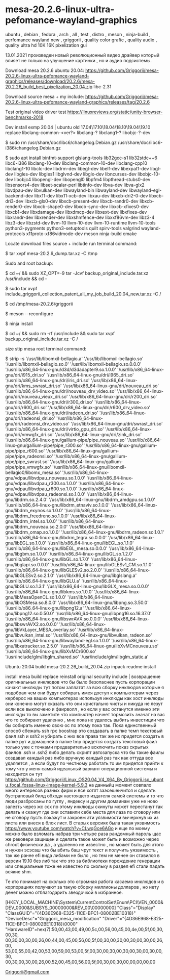 # mesa-20.2.6-linux-ultra-pefomance-wayland-graphics
ubuntu , debian , fedora , arch , all  , test  , distro , meson , ninja-build , perfomance wayland new , griggorii , quality color grafic , quality audio , quality ultra hd 10K 16K pixelization gui

13.01.2021 произведен новый революционный видео драйвер который влияет не только на улучшение картинки , но и аудио подсистемы.

Download mesa 20.2.6 ubuntu 20.04: https://github.com/Griggorii/mesa-20.2.6-linux-ultra-pefomance-wayland-graphics/releases/download/20.2.6/mesa-20.2.26_build_best_pixelization_20.04.zip libc-2.31

Download source mesa + my include: https://github.com/Griggorii/mesa-20.2.6-linux-ultra-pefomance-wayland-graphics/releases/tag/20.2.6

Test original video driver test https://linuxreviews.org/static/unity-browser-benchmarks-2018

Dev install exmp 20.04 | ubuntu old 17.04\17.10\18.04\18.10\19.04\19.10 replace libclang-common-<ver?> libclang-? libclang1-? libobjc-?-dev 

$ sudo rm /usr/share/doc/libc6/changelog.Debian.gz /usr/share/doc/libc6-i386/changelog.Debian.gz

$ sudo apt install binfmt-support glslang-tools lib32gcc-s1 lib32stdc++6 libc6-i386 libclang-10-dev libclang-common-10-dev libclang-cpp10 libclang1-10 libclc-dev libdrm-dev libegl-dev libelf-dev libexpat1-dev libgl-dev libgles-dev libgles1 libglvnd-dev libglx-dev libncurses-dev libobjc-10-dev libobjc4 libopengl-dev libopengl0 libpfm4 libpthread-stubs0-dev libsensors4-dev libset-scalar-perl libtinfo-dev libva-dev libva-glx2 libvdpau-dev libvulkan-dev libwayland-bin libwayland-dev libwayland-egl-backend-dev libx11-dev libx11-xcb-dev libxau-dev libxcb-dri2-0-dev libxcb-dri3-dev libxcb-glx0-dev libxcb-present-dev libxcb-randr0-dev libxcb-render0-dev libxcb-shape0-dev libxcb-sync-dev libxcb-xfixes0-dev libxcb1-dev libxdamage-dev libxdmcp-dev libxext-dev libxfixes-dev libxrandr-dev libxrender-dev libxshmfence-dev libxxf86vm-dev libz3-4 libz3-dev libzstd-dev llvm-10 llvm-10-dev llvm-10-runtime llvm-10-tools python3-pygments python3-setuptools quilt spirv-tools valgrind wayland-protocols x11proto-xf86vidmode-dev meson ninja-build cmake

Locate download files source + include run terminal command:

$ tar xvpf mesa-20.2.6_dump.tar.xz -C /tmp

Sudo and root backup:

$ cd ~/ && sudo XZ_OPT=-9 tar -Jcvf backup_original_include.tar.xz /usr/include && cd -

$ sudo tar xvpf include_griggorii_collection_patent_all_my_job_build_20.04_new.tar.xz -C /

$ cd /tmp/mesa-20.2.6/griggorii

$ meson --reconfigure

$ ninja install

$ cd ~/ && sudo rm -rf /usr/include && sudo tar xvpf backup_original_include.tar.xz -C /

size stip mesa root terminal command:

$ strip -s '/usr/lib/libomxil-bellagio.a' '/usr/lib/libomxil-bellagio.so' '/usr/lib/libomxil-bellagio.so.0' '/usr/lib/libomxil-bellagio.so.0.0.0' '/usr/lib/x86_64-linux-gnu/d3d/d3dadapter9.so.1.0.0' '/usr/lib/x86_64-linux-gnu/dri/i915_dri.so' '/usr/lib/x86_64-linux-gnu/dri/i965_dri.so' '/usr/lib/x86_64-linux-gnu/dri/iris_dri.so' '/usr/lib/x86_64-linux-gnu/dri/kms_swrast_dri.so' '/usr/lib/x86_64-linux-gnu/dri/nouveau_dri.so' '/usr/lib/x86_64-linux-gnu/dri/nouveau_drv_video.so' '/usr/lib/x86_64-linux-gnu/dri/nouveau_vieux_dri.so' '/usr/lib/x86_64-linux-gnu/dri/r200_dri.so' '/usr/lib/x86_64-linux-gnu/dri/r300_dri.so' '/usr/lib/x86_64-linux-gnu/dri/r600_dri.so' '/usr/lib/x86_64-linux-gnu/dri/r600_drv_video.so' '/usr/lib/x86_64-linux-gnu/dri/radeon_dri.so' '/usr/lib/x86_64-linux-gnu/dri/radeonsi_dri.so' '/usr/lib/x86_64-linux-gnu/dri/radeonsi_drv_video.so' '/usr/lib/x86_64-linux-gnu/dri/swrast_dri.so' '/usr/lib/x86_64-linux-gnu/dri/virtio_gpu_dri.so' '/usr/lib/x86_64-linux-gnu/dri/vmwgfx_dri.so' '/usr/lib/x86_64-linux-gnu/dri/zink_dri.so' '/usr/lib/x86_64-linux-gnu/gallium-pipe/pipe_nouveau.so' '/usr/lib/x86_64-linux-gnu/gallium-pipe/pipe_r300.so' '/usr/lib/x86_64-linux-gnu/gallium-pipe/pipe_r600.so' '/usr/lib/x86_64-linux-gnu/gallium-pipe/pipe_radeonsi.so' '/usr/lib/x86_64-linux-gnu/gallium-pipe/pipe_swrast.so' '/usr/lib/x86_64-linux-gnu/gallium-pipe/pipe_vmwgfx.so' '/usr/lib/x86_64-linux-gnu/libomxil-bellagio0/libomx_mesa.so' '/usr/lib/x86_64-linux-gnu/vdpau/libvdpau_nouveau.so.1.0.0' '/usr/lib/x86_64-linux-gnu/vdpau/libvdpau_r300.so.1.0.0' '/usr/lib/x86_64-linux-gnu/vdpau/libvdpau_r600.so.1.0.0' '/usr/lib/x86_64-linux-gnu/vdpau/libvdpau_radeonsi.so.1.0.0' '/usr/lib/x86_64-linux-gnu/libdrm.so.2.4.0' '/usr/lib/x86_64-linux-gnu/libdrm_amdgpu.so.1.0.0' '/usr/lib/x86_64-linux-gnu/libdrm_etnaviv.so.1.0.0' '/usr/lib/x86_64-linux-gnu/libdrm_exynos.so.1.0.0' '/usr/lib/x86_64-linux-gnu/libdrm_freedreno.so.1.0.0' '/usr/lib/x86_64-linux-gnu/libdrm_intel.so.1.0.0' '/usr/lib/x86_64-linux-gnu/libdrm_nouveau.so.2.0.0' '/usr/lib/x86_64-linux-gnu/libdrm_omap.so.1.0.0' '/usr/lib/x86_64-linux-gnu/libdrm_radeon.so.1.0.1' '/usr/lib/x86_64-linux-gnu/libdrm_tegra.so.0.0.0' '/usr/lib/x86_64-linux-gnu/libEGL.so.1.0.0' '/usr/lib/x86_64-linux-gnu/libEGL.so.1.1.0' '/usr/lib/x86_64-linux-gnu/libEGL_mesa.so.0.0.0' '/usr/lib/x86_64-linux-gnu/libgbm.so.1.0.0' '/usr/lib/x86_64-linux-gnu/libGL.so.1.2.0' '/usr/lib/x86_64-linux-gnu/libGL.so.1.7.0' '/usr/lib/x86_64-linux-gnu/libglapi.so.0.0.0' '/usr/lib/x86_64-linux-gnu/libGLESv1_CM.so.1.1.0' '/usr/lib/x86_64-linux-gnu/libGLESv2.so.2.0.0' '/usr/lib/x86_64-linux-gnu/libGLESv2.so.2.1.0' '/usr/lib/x86_64-linux-gnu/libglslang.a' '/usr/lib/x86_64-linux-gnu/libGLU.a' '/usr/lib/x86_64-linux-gnu/libGLU.so.1.3.1' '/usr/lib/x86_64-linux-gnu/libGLX_mesa.so.0.0.0' '/usr/lib/x86_64-linux-gnu/libkms.so.1.0.0' '/usr/lib/x86_64-linux-gnu/libMesaOpenCL.so.1.0.0' '/usr/lib/x86_64-linux-gnu/libOSMesa.so.8.0.0' '/usr/lib/x86_64-linux-gnu/libpng.so.3.50.0' '/usr/lib/x86_64-linux-gnu/libpng12.a' '/usr/lib/x86_64-linux-gnu/libpng12.so.0.50.0' '/usr/lib/x86_64-linux-gnu/libpng16.so.16.37.0' '/usr/lib/x86_64-linux-gnu/libswrAVX.so.0.0.0' '/usr/lib/x86_64-linux-gnu/libswrAVX2.so.0.0.0' '/usr/lib/x86_64-linux-gnu/libVkLayer_MESA_overlay.so' '/usr/lib/x86_64-linux-gnu/libvulkan_intel.so' '/usr/lib/x86_64-linux-gnu/libvulkan_radeon.so' '/usr/lib/x86_64-linux-gnu/libwayland-egl.so.1.0.0' '/usr/lib/x86_64-linux-gnu/libxatracker.so.2.5.0' '/usr/lib/x86_64-linux-gnu/libXvMCnouveau.so' '/usr/lib/x86_64-linux-gnu/libXvMCr600.so' '/usr/include/glm/libglm_shared.so' '/usr/include/glm/libglm_static.a'

Ubuntu 20.04 build mesa-20.2.26_build_20.04.zip inpack readme install

install mesa build replace reinstall original security include | возвращение оригинальных инклюдов что бы было безопаснее пусть корпорации качают инклюды тут потом заплатят за всю сборку инклюдов которые я подобрал чем они будут собирать имея доступ к компьютерам через керберос на ваших компьютерах используя инклюды как хост инклюды они конечно могут сказать что они кристально чисты и никуда не лезут если все выключено и фаирволл , но если у вас останутся именно эти инклюды то вы заметите что компьютер начнет тормозить значат на вас что то собирают удаленно , мне пока не удалось выбить инвестиции что бы собирать именно свою ос по этому пока так. Пока единственный способ сбежать ssh rpc boostrap это создавать в папке темп текстовый фаил ssh и ssh2 и убирать с них все права так же их придется создать в папке рут и домашней в папке tmp придется создать текстовый фаил только уже с точками предварительно всключить показ скрытых фаилов .ssh и .ssh2 либо делать скрипт автозапуска что бы такие фаилы создавал каждый раз либо вручную каждый раз так как оттуда все удаляется , а если будут по честному работать то им придется прийти к тому что у меня самый идеальный вариант операционной системы и находится он тут  https://github.com/Griggorii/Linux_OS20.04_V4_X64_By_Griggorii.iso_ubuntu_focal_fossa-linux-image-kernel-5.9.3 на данныйц момент совпало много интересов разных фирм и все хотят заэсешеичится и сделать бустраповый билд обходя настоящего издателя самой системы и то что люди разбросаны по гуглу , яндексу и другим домаинам уже не ново залезть через жс ссх по этому инклюды скинуты может перестанут так делать и скажут где они оставили себе места для лаза по сговору или не сговору пусть покажут и закроем эти уязвимости вычеркнув их из листа или внеся в блок лист. В старых версиях была такая уязвимость https://www.youtube.com/watch?v=CLwqGce6AGo и еще по моему можно было взломать набрав три четыре раза рандомный пароль щас же рековери защищен и сделать такое может быть и возможно через chroot физически да , а удаленно не известно , но может быть для этого и нужен эсэсаш что бы вбить баш чрут текст и получить уязвимость , так же ранее efi вида либами не было , но тем не менее он ставился в версии 19.10 без либ так что это за библиотеки порождение генерации или специальные тоже не известно по скольку в раздел efi стали падать всякие shm.

Те кто понимает на сколько это огромная работа касаемо инклюдов и в корпорациях получают за такую сборку миллионы долларов , но нету денег можно отблагодарить звездочкой в избранное.

[HKEY_LOCAL_MACHINE\System\CurrentControlSet\Enum\PCI\VEN_0000&DEV_0000&SUBSYS_00000000&REV_00\00000000]
"Class"="Display"
"ClassGUID"="{4D36E968-E325-11CE-BFC1-08002BE10318}"
"DeviceDesc"="Griggorii_mesa_modification"
"Driver"="{4D36E968-E325-11CE-BFC1-08002BE10318}\\0000"
"HardwareID"=hex(7):50,00,43,00,49,00,5c,00,56,00,45,00,4e,00,5f,00,30,00,30,\
  00,30,00,30,00,26,00,44,00,45,00,56,00,5f,00,30,00,30,00,30,00,30,00,26,00,\
  53,00,55,00,42,00,53,00,59,00,53,00,5f,00,30,00,30,00,30,00,30,00,30,00,30,\
  00,30,00,30,00,26,00,52,00,45,00,56,00,5f,00,30,00,30,00,00,00,00,00

Griggorii@gmail.com




